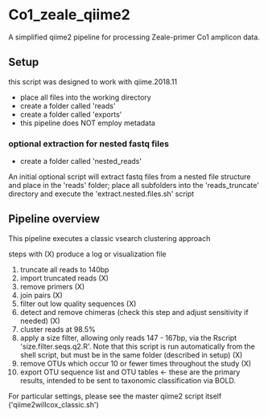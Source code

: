 # Co1_zeale_qiime2

A simplified qiime2 pipeline for processing Zeale-primer Co1 amplicon data.

## Setup

this script was designed to work with qiime.2018.11

* place all files into the working directory
* create a folder called 'reads'
* create a folder called 'exports'
* this pipeline does NOT employ metadata

### optional extraction for nested fastq files

* create a folder called 'nested_reads'

An initial optional script will extract fastq files from a nested file structure and place in the 'reads' folder; place all subfolders into the 'reads_truncate' directory and execute the 'extract.nested.files.sh' script

## Pipeline overview

This pipeline executes a classic vsearch clustering approach

steps with (X) produce a log or visualization file

1. truncate all reads to 140bp
2. import truncated reads (X)
3. remove primers (X)
4. join pairs (X)
5. filter out low quality sequences (X)
6. detect and remove chimeras (check this step and adjust sensitivity if needed) (X)
7. cluster reads at 98.5%
8. apply a size filter, allowing only reads 147 - 167bp, via the Rscript 'size.filter.seqs.q2.R'.  Note that this script is run automatically from the shell script, but must be in the same folder (described in setup) (X)
9. remove OTUs which occur 10 or fewer times throughout the study (X)
10. export OTU sequence list and OTU tables <- these are the primary results, intended to be sent to taxonomic classification via BOLD.

For particular settings, please see the master qiime2 script itself ('qiime2willcox_classic.sh')
